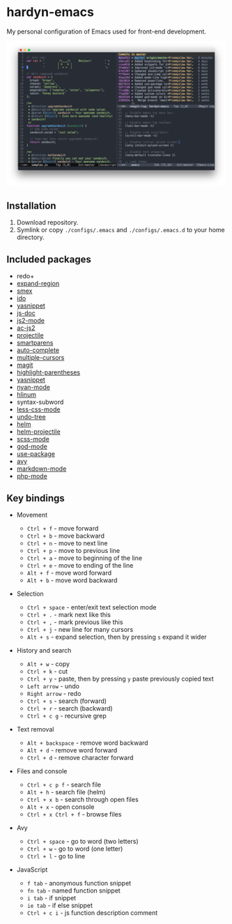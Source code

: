 # hardyn-emacs
My personal configuration of Emacs used for front-end development.

![main](images/main.png)

## Installation
1. Download repository.
2. Symlink or copy `./configs/.emacs` and `./configs/.emacs.d` to your home directory.

## Included packages
- redo+
- [expand-region](https://github.com/magnars/expand-region.el)
- [smex](https://github.com/nonsequitur/smex)
- [ido](https://github.com/DarwinAwardWinner/ido-ubiquitous)
- [yasnippet](http://github.com/capitaomorte/yasnippet)
- [js-doc](https://github.com/mooz/js-doc)
- [js2-mode](https://github.com/mooz/js2-mode/)
- [ac-js2](https://github.com/ScottyB/ac-js2)
- [projectile](https://github.com/bbatsov/projectile)
- [smartparens](https://github.com/Fuco1/smartparens)
- [auto-complete](https://github.com/auto-complete/auto-complete)
- [multiple-cursors](https://github.com/magnars/multiple-cursors.el)
- [magit](https://github.com/magit/magit)
- [highlight-parentheses](https://github.com/tsdh/highlight-parentheses.el)
- [yasnippet](http://github.com/capitaomorte/yasnippet)
- [nyan-mode](https://github.com/TeMPOraL/nyan-mode/)
- [hlinum](https://github.com/tom-tan/hlinum-mode/)
- syntax-subword
- [less-css-mode](https://github.com/purcell/less-css-mode)
- [undo-tree](http://www.dr-qubit.org/emacs.php)
- [helm](https://emacs-helm.github.io/helm/)
- [helm-projectile](https://github.com/bbatsov/helm-projectile)
- [scss-mode](https://github.com/antonj/scss-mode)
- [god-mode](https://github.com/chrisdone/god-mode)
- [use-package](https://github.com/jwiegley/use-package)
- [avy](https://github.com/abo-abo/avy)
- [markdown-mode](http://jblevins.org/projects/markdown-mode/)
- [php-mode](https://github.com/ejmr/php-mode)

## Key bindings
- Movement
    - `Ctrl + f` - move forward
    - `Ctrl + b` - move backward
    - `Ctrl + n` -  move to next line
    - `Ctrl + p` - move to previous line
    - `Ctrl + a` - move to beginning of the line
    - `Ctrl + e` - move to ending of the line
    - `Alt + f` - move word forward
    - `Alt + b` - move word backward

- Selection
    - `Ctrl + space` - enter/exit text selection mode
    - `Ctrl + .` - mark next like this
    - `Ctrl + ,` - mark previous like this
    - `Ctrl + j` - new line for many cursors
    - `Alt + s` - expand selection, then by pressing `s` expand it wider

- History and search
    - `Alt + w` - copy
    - `Ctrl + k` - cut
    - `Ctrl + y` - paste, then by pressing `y` paste previously copied text
    - `Left arrow` - undo
    - `Right arrow` - redo
    - `Ctrl + s` - search (forward)
    - `Ctrl + r` - search (backward)
    - `Ctrl + c g` - recursive grep

- Text removal
    - `Alt + backspace` - remove word backward
    - `Alt + d` - remove word forward
    - `Ctrl + d` - remove character forward

- Files and console
    - `Ctrl + c p f` - search file
    - `Alt + h` - search file (helm)
    - `Ctrl + x b` - search through open files
    - `Alt + x` - open console
    - `Ctrl + x Ctrl + f` - browse files

- Avy
    - `Ctrl + space` - go to word (two letters)
    - `Ctrl + w` - go to word (one letter)
    - `Ctrl + l` - go to line

- JavaScript
    - `f tab` - anonymous function snippet
    - `fn tab` - named function snippet
    - `i tab` - if snippet
    - `ie tab` - if else snippet
    - `Ctrl + c i` - js function description comment
